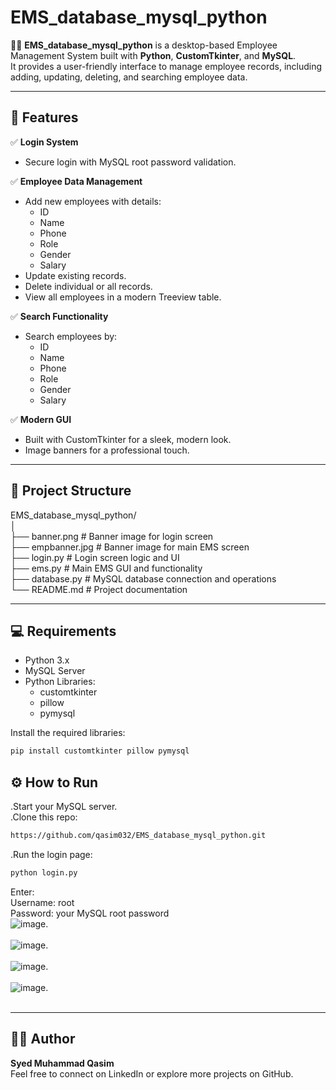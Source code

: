 # EMS_database_mysql_python

🧑‍💼 **EMS_database_mysql_python** is a desktop-based Employee Management System built with **Python**, **CustomTkinter**, and **MySQL**.<br>
It provides a user-friendly interface to manage employee records, including adding, updating, deleting, and searching employee data.

---

## 🚀 Features

✅ **Login System**

- Secure login with MySQL root password validation.

✅ **Employee Data Management**

- Add new employees with details:
  - ID
  - Name
  - Phone
  - Role
  - Gender
  - Salary
- Update existing records.
- Delete individual or all records.
- View all employees in a modern Treeview table.

✅ **Search Functionality**

- Search employees by:
  - ID
  - Name
  - Phone
  - Role
  - Gender
  - Salary

✅ **Modern GUI**

- Built with CustomTkinter for a sleek, modern look.
- Image banners for a professional touch.

---

## 📂 Project Structure

EMS_database_mysql_python/<br>
│<br>
├── banner.png              # Banner image for login screen<br>
├── empbanner.jpg           # Banner image for main EMS screen<br>
├── login.py                # Login screen logic and UI<br>
├── ems.py                  # Main EMS GUI and functionality<br>
├── database.py             # MySQL database connection and operations<br>
└── README.md               # Project documentation<br>

---

## 💻 Requirements

- Python 3.x
- MySQL Server
- Python Libraries:
  - customtkinter
  - pillow
  - pymysql

Install the required libraries:

```bash
pip install customtkinter pillow pymysql
```

## ⚙️ How to Run
.Start your MySQL server.<br>
.Clone this repo:
```bash
https://github.com/qasim032/EMS_database_mysql_python.git
```
.Run the login page:
```bash
python login.py
```
Enter:<br>
Username: root<br>
Password: your MySQL root password<br>
![image](https://github.com/user-attachments/assets/aac95b70-f0ed-4f65-a1dd-7d7acfd2bc7a).<br><br>
![image](https://github.com/user-attachments/assets/fb937646-3855-443a-bd34-507099bd788a).<br><br>
![image](https://github.com/user-attachments/assets/52f3f680-b0ad-4420-bba1-33d2483b012e).<br><br>
![image](https://github.com/user-attachments/assets/f35b6955-4f03-4dc1-9016-9a8a05c19058).<br><br>

---


## 👨‍💻 Author
**Syed Muhammad Qasim**<br>
Feel free to connect on LinkedIn or explore more projects on GitHub.<br>
